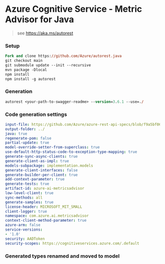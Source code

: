 # Azure Cognitive Service - Metric Advisor for Java

> see https://aka.ms/autorest

### Setup
```ps
Fork and clone https://github.com/Azure/autorest.java
git checkout main
git submodule update --init --recursive
mvn package -Dlocal
npm install
npm install -g autorest
```

### Generation
```ps
autorest <your-path-to-swagger-readme> --version=3.6.1 --use=./
```

### Code generation settings

```yaml
input-file: https://github.com/Azure/azure-rest-api-specs/blob/f9a5bf06925934b7841bdc95c14e9b70379b426b/specification/cognitiveservices/data-plane/MetricsAdvisor/stable/v1.0/MetricsAdvisor.json
output-folder: ../
java: true
regenerate-pom: false
partial-update: true
model-override-setter-from-superclass: true
use-default-http-status-code-to-exception-type-mapping: true
generate-sync-async-clients: true
generate-client-as-impl: true
models-subpackage: implementation.models
generate-client-interfaces: false
generate-builder-per-client: true
add-context-parameter: true
generate-tests: true
artifact-id: azure-ai-metricsadvisor
low-level-client: true
sync-methods: all
generate-samples: true
license-header: MICROSOFT_MIT_SMALL
client-logger: true
namespace: com.azure.ai.metricsadvisor
context-client-method-parameter: true
azure-arm: false
service-versions:
- '1.0'
security: AADToken
security-scopes: https://cognitiveservices.azure.com/.default
```


### Generated types renamed and moved to model
